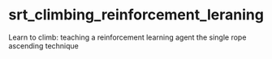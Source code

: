 # srt_climbing_reinforcement_leraning
Learn to climb: teaching a reinforcement learning agent the single rope ascending technique
